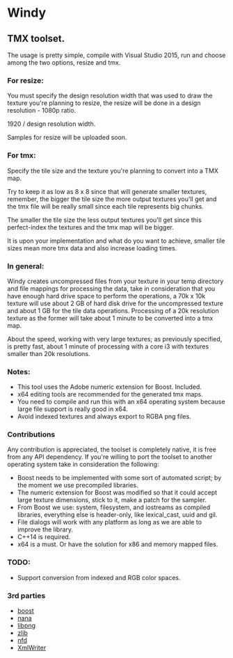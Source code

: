# Windy
## TMX toolset.

The usage is pretty simple, compile with Visual Studio 2015, run and choose among the two options, resize and tmx.

### For resize:
You must specify the design resolution width that was used to draw the texture you're planning to resize, the resize will be done in a design resolution - 1080p ratio.

1920 / design resolution width.

Samples for resize will be uploaded soon.

### For tmx:
Specify the tile size and the texture you're planning to convert into a TMX map.

Try to keep it as low as 8 x 8 since that will generate smaller textures, remember, the bigger the tile size the more output textures you'll get and the tmx file will be really small since each tile represents big chunks.

The smaller the tile size the less output textures you'll get since this perfect-index the textures and the tmx map will be bigger.

It is upon your implementation and what do you want to achieve, smaller tile sizes mean more tmx data and also increase loading times.

### In general:
Windy creates uncompressed files from your texture in your temp directory and file mappings for processing the data, take in consideration that you have enough hard drive space to perform the operations, a 70k x 10k texture will use about 2 GB of hard disk drive for the uncompressed texture and about 1 GB for the tile data operations. Processing of a 20k resolution texture as the former will take about 1 minute to be converted into a tmx map.

About the speed, working with very large textures; as previously specified, is pretty fast, about 1 minute of processing with a core i3 with textures smaller than 20k resolutions.

### Notes:
* This tool uses the Adobe numeric extension for Boost. Included.
* x64 editing tools are recommended for the generated tmx maps.
* You need to compile and run this with an x64 operating system because large file support is really good in x64.
* Avoid indexed textures and always export to RGBA png files.

### Contributions
Any contribution is appreciated, the toolset is completely native, it is free from any API dependency.
If you're willing to port the toolset to another operating system take in consideration the following:

* Boost needs to be implemented with some sort of automated script; by the moment we use precompiled libraries.  
* The numeric extension for Boost was modified so that it could accept large texture dimensions, stick to it, make a patch for the sampler.
* From Boost we use: system, filesystem, and iostreams as compiled libraries, everything else is header-only, like lexical_cast, uuid and gil.
* File dialogs will work with any platform as long as we are able to improve the library.
* C++14 is required.
* x64 is a must. Or have the solution for x86 and memory mapped files.

### TODO:
* Support conversion from indexed and RGB color spaces.

### 3rd parties
* [boost](http://www.boost.org/)
* [nana](http://www.nanapro.org)
* [libpng](http://libpng.org/pub/png/libpng.html)
* [zlib](http://zlib.net/)
* [nfd](https://github.com/mlabbe/nativefiledialog)
* [XmlWriter](http://www.codeproject.com/Articles/5588/Simple-C-class-for-XML-writing)
